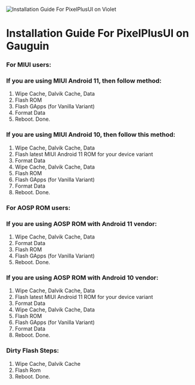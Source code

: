 ![Installation Guide For PixelPlusUI on Violet](https://i.imgur.com/pmZkslu.png "Installation")

# Installation Guide For PixelPlusUI on Gauguin

### For MIUI users:

### If you are using MIUI Android 11, then follow method:

1. Wipe Cache, Dalvik Cache, Data
2. Flash ROM
3. Flash GApps (for Vanilla Variant)
4. Format Data
5. Reboot. Done. 

### If you are using MIUI Android 10, then follow this method:

1. Wipe Cache, Dalvik Cache, Data
2. Flash latest MIUI Android 11 ROM for your device variant
3. Format Data
4. Wipe Cache, Dalvik Cache, Data
5. Flash ROM
6. Flash GApps (for Vanilla Variant)
7. Format Data
8. Reboot. Done. 

### For AOSP ROM users:

### If you are using AOSP ROM with Android 11 vendor:

1. Wipe Cache, Dalvik Cache, Data
2. Format Data
3. Flash ROM
4. Flash GApps (for Vanilla Variant)
5. Reboot. Done. 

### If you are using AOSP ROM with Android 10 vendor:

1. Wipe Cache, Dalvik Cache, Data
2. Flash latest MIUI Android 11 ROM for your device variant
3. Format Data
4. Wipe Cache, Dalvik Cache, Data
5. Flash ROM
6. Flash GApps (for Vanilla Variant)
7. Format Data
8. Reboot. Done.

### Dirty Flash Steps:
1. Wipe Cache, Dalvik Cache
2. Flash Rom 
3. Reboot. Done.
